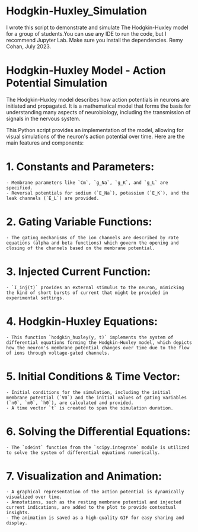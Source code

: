 # Hodgkin-Huxley_Simulation
I wrote this script to demonstrate and simulate The Hodgkin-Huxley model for a group of students.You can use any IDE to run the code, but I recommend Jupyter Lab. Make sure you install the dependencies. Remy Cohan, July 2023.

# Hodgkin-Huxley Model - Action Potential Simulation

The Hodgkin-Huxley model describes how action potentials in neurons are initiated and propagated. It is a mathematical model that forms the basis for understanding many aspects of neurobiology, including the transmission of signals in the nervous system.

This Python script provides an implementation of the model, allowing for visual simulations of the neuron's action potential over time. Here are the main features and components:

# 1. Constants and Parameters:
    - Membrane parameters like `Cm`, `g_Na`, `g_K`, and `g_L` are specified.
    - Reversal potentials for sodium (`E_Na`), potassium (`E_K`), and the leak channels (`E_L`) are provided.
  
# 2. Gating Variable Functions:
    - The gating mechanisms of the ion channels are described by rate equations (alpha and beta functions) which govern the opening and closing of the channels based on the membrane potential.

# 3. Injected Current Function:
    - `I_inj(t)` provides an external stimulus to the neuron, mimicking the kind of short bursts of current that might be provided in experimental settings.

# 4. Hodgkin-Huxley Equations:
    - This function `hodgkin_huxley(y, t)` implements the system of differential equations forming the Hodgkin-Huxley model, which depicts how the neuron's membrane potential changes over time due to the flow of ions through voltage-gated channels.

# 5. Initial Conditions & Time Vector:
    - Initial conditions for the simulation, including the initial membrane potential (`V0`) and the initial values of gating variables (`n0`, `m0`, `h0`), are calculated and provided.
    - A time vector `t` is created to span the simulation duration.

# 6. Solving the Differential Equations:
    - The `odeint` function from the `scipy.integrate` module is utilized to solve the system of differential equations numerically.

# 7. Visualization and Animation:
    - A graphical representation of the action potential is dynamically visualized over time.
    - Annotations, such as the resting membrane potential and injected current indications, are added to the plot to provide contextual insights.
    - The animation is saved as a high-quality GIF for easy sharing and display.

